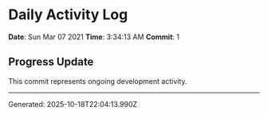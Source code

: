 # Daily Activity Log

**Date**: Sun Mar 07 2021
**Time**: 3:34:13 AM
**Commit**: 1

## Progress Update

This commit represents ongoing development activity.

---
Generated: 2025-10-18T22:04:13.990Z
